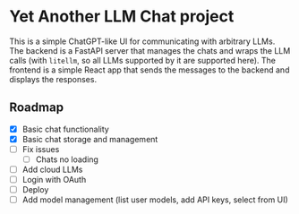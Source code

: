 # Yet Another LLM Chat project

This is a simple ChatGPT-like UI for communicating with arbitrary LLMs. The backend is a FastAPI server that manages the chats and wraps the LLM calls (with `litellm`, so all LLMs supported by it are supported here).
The frontend is a simple React app that sends the messages to the backend and displays the responses.

## Roadmap

- [x] Basic chat functionality
- [x] Basic chat storage and management
- [ ] Fix issues
  - [ ] Chats no loading
- [ ] Add cloud LLMs
- [ ] Login with OAuth
- [ ] Deploy
- [ ] Add model management (list user models, add API keys, select from UI)
